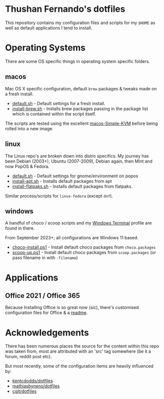 # Thushan Fernando's dotfiles

This repository contains my configuration files and scripts for my `$HOME` as well as default applications I tend to install.

# Operating Systems

There are some OS specific things in operating system specific folders.

## macos

Mac OS X specific configuration, default `brew` packages & tweaks made on a fresh install.

- [default.sh](macos/default.sh) - Default settings for a fresh install.
- [install-brew.sh](macos/install-brew.sh) - Installs brew packages passing in the package list which is contained within the script itself.

The scripts are tested using the excellent [macos-Simple-KVM](https://github.com/foxlet/macOS-Simple-KVM) before being rolled into a new image.

## linux

The Linux repo's are broken down into distro specifics. My journey has been Debian (2003+), Ubuntu (2007-2009), Debian again, then Mint and now PopOS & Fedora.

- [default.sh](linux-popos/default.sh) - Default settings for gnome/environment on popos
- [install-apt.sh](linux-popos/install-apt.sh) - Installs default packages from apt
- [install-flatpaks.sh](linux-popos/install-flatpaks.sh) - Installs default packages from flatpaks.

Similar process/scripts for `linux-fedora` (except `dnf`).

## windows

A handful of choco / scoop scripts and my [Windows Terminal](https://github.com/thushan/dotfiles/blob/main/windows/windows-terminal/settings.json) profile are found in there.

From September 2023+; all configurations are Windows 11 based.

- [choco-install.ps1](windows/package-installers/choco-install.ps1) - Install default choco packages from `choco.packages`
- [scoop-up.ps1](windows/package-installers/scoop-up.ps1) - Install default choco packages from `scoop.packages` (or pass filename in with `-filename`)

# Applications

## Office 2021 / Office 365

Because Installing Office is so great now (sic), there's customised configuration files for Office & a [readme](./applications/microsoft-office/readme.md).

# Acknowledgements

There has been numerous places the source for the content within this repo was taken from, most are attributed with an 'src' tag somewhere (be it a forum, reddit post etc).

But most recently, some of the configuration items are heavily influenced by:

* [kentcdodds/dotfiles](https://github.com/kentcdodds/dotfiles)
* [mathiasbynens/dotfiles](https://github.com/mathiasbynens/dotfiles)
* [cgit/dotfiles](https://dev.sanctum.geek.nz/cgit/dotfiles.git/about/)
